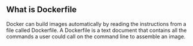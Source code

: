 <!-- post: -->


## What is Dockerfile

Docker can build images automatically by reading the instructions from a file called Dockerfile. A Dockerfile is a text document that contains all the commands a user could call on the command line to assemble an image.

